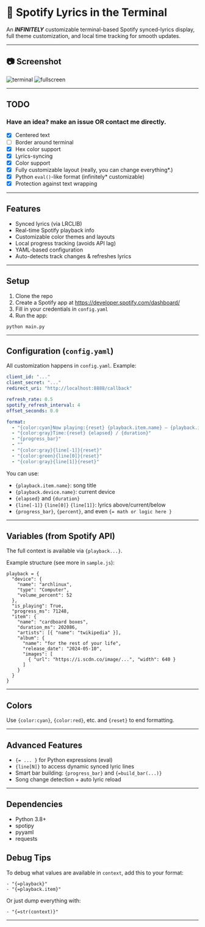 # 🎵 Spotify Lyrics in the Terminal

An ***INFINITELY*** customizable terminal-based Spotify synced-lyrics display, full theme customization, and local time tracking for smooth updates.

---

## 📷 Screenshot

![terminal](https://github.com/user-attachments/assets/86f4ffbc-8c6f-4070-8a15-f44eec334235)
![fullscreen](https://github.com/user-attachments/assets/3ff8c26c-8f0f-4705-9270-6f4492350ddf)

---

## TODO
### Have an idea? make an issue OR contact me directly.

- [X] Centered text
- [ ] Border around terminal
- [X] Hex color support
- [X] Lyrics-syncing
- [X] Color support
- [X] Fully customizable layout (really, you can change everything*.)
- [X] Python `eval()`-like format (infinitely* customizable)
- [X] Protection against text wrapping

---

## Features

- Synced lyrics (via LRCLIB)
- Real-time Spotify playback info
- Customizable color themes and layouts
- Local progress tracking (avoids API lag)
- YAML-based configuration
- Auto-detects track changes & refreshes lyrics

---

## Setup

1. Clone the repo
2. Create a Spotify app at https://developer.spotify.com/dashboard/
3. Fill in your credentials in `config.yaml`
4. Run the app:

```
python main.py
```

---

## Configuration (`config.yaml`)

All customization happens in `config.yaml`. Example:

```yaml
client_id: "..."
client_secret: "..."
redirect_uri: "http://localhost:8888/callback"

refresh_rate: 0.5
spotify_refresh_interval: 4
offset_seconds: 0.0

format:
  - "{color:cyan}Now playing:{reset} {playback.item.name} — {playback.item.artists[0].name}"
  - "{color:gray}Time:{reset} {elapsed} / {duration}"
  - "{progress_bar}"
  - ""
  - "{color:gray}{line[-1]}{reset}"
  - "{color:green}{line[0]}{reset}"
  - "{color:gray}{line[1]}{reset}"
```

You can use:
- `{playback.item.name}`: song title
- `{playback.device.name}`: current device
- `{elapsed}` and `{duration}`
- `{line[-1]}` `{line[0]}` `{line[1]}`: lyrics above/current/below
- `{progress_bar}`, `{percent}`, and even `{= math or logic here }`

---

## Variables (from Spotify API)

The full context is available via `{playback...}`.

Example structure (see more in `sample.js`):

```
playback = {
  "device": {
    "name": "archlinux",
    "type": "Computer",
    "volume_percent": 52
  },
  "is_playing": True,
  "progress_ms": 71248,
  "item": {
    "name": "cardboard boxes",
    "duration_ms": 202086,
    "artists": [{ "name": "twikipedia" }],
    "album": {
      "name": "for the rest of your life",
      "release_date": "2024-05-10",
      "images": [
        { "url": "https://i.scdn.co/image/...", "width": 640 }
      ]
    }
  }
}
```

---

## Colors

Use `{color:cyan}`, `{color:red}`, etc. and `{reset}` to end formatting.

---

## Advanced Features

- `{= ... }` for Python expressions (eval)
- `{line[N]}` to access dynamic synced lyric lines
- Smart bar building: `{progress_bar}` and `{=build_bar(...)}`
- Song change detection + auto lyric reload

---

## Dependencies

- Python 3.8+
- spotipy
- pyyaml
- requests


## Debug Tips

To debug what values are available in `context`, add this to your format:

```
- "{=playback}"
- "{=playback.item}"
```

Or just dump everything with:

```
- "{=str(context)}"
```

---
